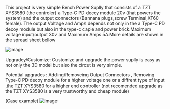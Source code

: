 This project is very simple Bench Power Suplly that consists of a TZT XYS3580 (the controler) a Type-C PD decoy module 20v (that powers the system) and the output connectors (Bannana plugs,screw Terminal,XT60 female).
The output Voltage and Amps depends not only in the a Type-C PD decoy module but also in the type-c caple and power brick.Maximum voltage input/output 30v and Maximum Amps 5A.More details are shown in the spread sheet bellow

![image](https://github.com/Kosmasss/Desk-Power-Supply/assets/53818687/46c2bdf7-4843-4c3c-856c-769975037242) 

Upgradey/Customize: Customize and upgrade the power suplly is easy as not only the 3D model but also the circut is very simple. 

Potential upgrades : Adding/Removeing Output Connectors , Removing Type-C PD decoy module for a higher voltage one or a diffrent type of input ,the TZT XYS3580 for a higher end controller
(not recomended upgrade as the TZT XYS3580 is a very trustworthy and cheap module)

(Case example)
![image](https://github.com/Kosmasss/Desk-Power-Supply/assets/53818687/a5333a3a-be51-4418-a20c-7854ff5fc47c)

                    
